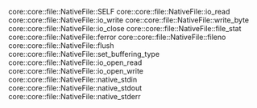 core::core::file::NativeFile::SELF
core::core::file::NativeFile::io_read
core::core::file::NativeFile::io_write
core::core::file::NativeFile::write_byte
core::core::file::NativeFile::io_close
core::core::file::NativeFile::file_stat
core::core::file::NativeFile::ferror
core::core::file::NativeFile::fileno
core::core::file::NativeFile::flush
core::core::file::NativeFile::set_buffering_type
core::core::file::NativeFile::io_open_read
core::core::file::NativeFile::io_open_write
core::core::file::NativeFile::native_stdin
core::core::file::NativeFile::native_stdout
core::core::file::NativeFile::native_stderr